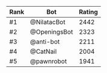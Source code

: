 Rank|Bot|Rating
---|---|---
#1|@NilatacBot|2442
#2|@OpeningsBot|2323
#3|@anti-bot|2211
#4|@CatNail|2004
#5|@pawnrobot|1941
